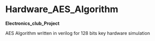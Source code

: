 # Hardware_AES_Algorithm

**Electronics_club_Project**

AES Algorithm written in verilog for 128 bits key hardware simulation
